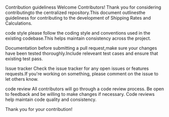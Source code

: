Contribution guideliness
Welcome Contributors!
Thank you for considering contributingto the centralized repository.This document outlinesthe guideliness for contributing to the development of Shipping Rates and Calculations.

code style
please follow the coding style and conventions used in the existing codebase.This helps maintain consistency across the project.

Documentation
before submitting a pull request,make sure your changes have been tested thoroughly.Include releveant test cases and ensure that existing test pass.

Issue tracker
Check the issue tracker for any open issues or features requests.If you're working on something, please comment on the issue to let others know.

code review
All contributors will go through a code review process. Be open to feedback and be willing to make changes if necessary. Code reviews help maintain code quality and consistency.

Thank you for your contribution!
